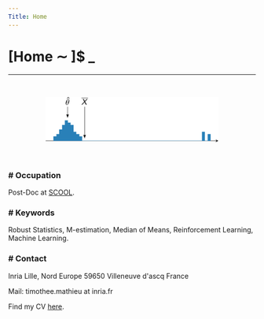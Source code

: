 ```yaml
---
Title: Home
---
```


# [Home ∼ ]$ _

---

&nbsp;
<p align="center">

<img src="/assets/histo.png" width="70%">

</p>
&nbsp;

### \# Occupation
Post-Doc at [SCOOL](https://team.inria.fr/scool/).

### \# Keywords
Robust Statistics, M-estimation, Median of Means, Reinforcement Learning, Machine Learning.


### \# Contact

Inria Lille, Nord Europe
59650 Villeneuve d'ascq
France

Mail: timothee.mathieu at inria.fr

Find my CV [here](/assets/cv.pdf).
